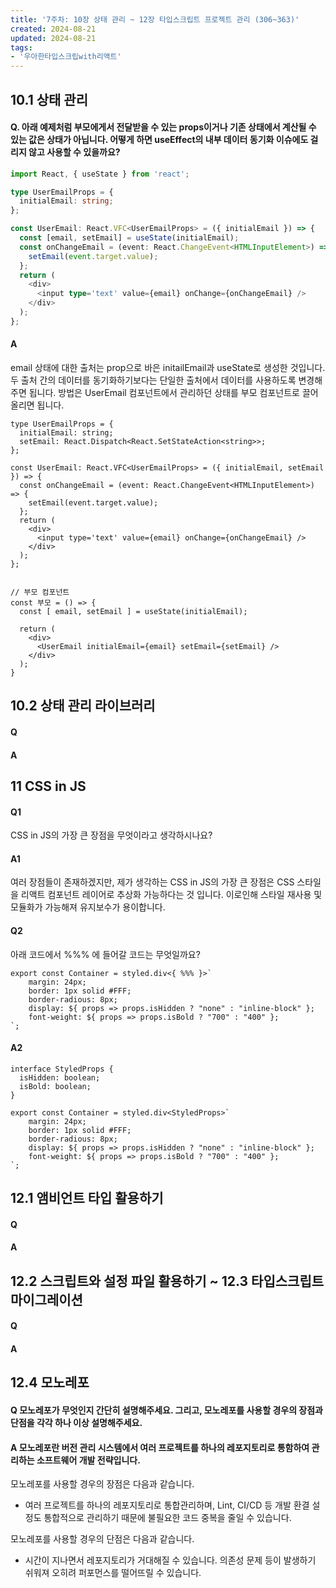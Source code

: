 ```yaml
---
title: '7주차: 10장 상태 관리 ~ 12장 타입스크립트 프로젝트 관리 (306~363)'
created: 2024-08-21
updated: 2024-08-21
tags:
- '우아한타입스크립with리액트'
---
```


## 10.1 상태 관리

#### Q. 아래 예제처럼 부모에게서 전달받을 수 있는 props이거나 기존 상태에서 계산될 수 있는 값은 상태가 아닙니다. 어떻게 하면 useEffect의 내부 데이터 동기화 이슈에도 걸리지 않고 사용할 수 있을까요?
```ts
import React, { useState } from 'react';

type UserEmailProps = {
  initialEmail: string;
};

const UserEmail: React.VFC<UserEmailProps> = ({ initialEmail }) => {
  const [email, setEmail] = useState(initialEmail); 
  const onChangeEmail = (event: React.ChangeEvent<HTMLInputElement>) => {
    setEmail(event.target.value);
  };
  return (
    <div>
      <input type='text' value={email} onChange={onChangeEmail} />
    </div>
  );
};
```

#### A
email 상태에 대한 출처는 prop으로 바은 initailEmail과 useState로 생성한 것입니다. 두 출처 간의 데이터를 동기화하기보다는 단일한 출처에서 데이터를 사용하도록 변경해주면 됩니다. 방법은 UserEmail 컴포넌트에서 관리하던 상태를 부모 컴포넌트로 끌어올리면 됩니다.
```tsx
type UserEmailProps = {
  initialEmail: string;
  setEmail: React.Dispatch<React.SetStateAction<string>>;
};

const UserEmail: React.VFC<UserEmailProps> = ({ initialEmail, setEmail }) => {
  const onChangeEmail = (event: React.ChangeEvent<HTMLInputElement>) => {
    setEmail(event.target.value);
  };
  return (
    <div>
      <input type='text' value={email} onChange={onChangeEmail} />
    </div>
  );
};


// 부모 컴포넌트
const 부모 = () => {
  const [ email, setEmail ] = useState(initialEmail);

  return (
    <div>
      <UserEmail initialEmail={email} setEmail={setEmail} />
    </div>
  );
}
```


## 10.2 상태 관리 라이브러리

#### Q


#### A


## 11 CSS in JS

#### Q1

CSS in JS의 가장 큰 장점을 무엇이라고 생각하시나요?

#### A1

여러 장점들이 존재하겠지만, 제가 생각하는 CSS in JS의 가장 큰 장점은 CSS 스타일을 리액트 컴포넌트 레이어로 추상화 가능하다는 것 입니다.
이로인해 스타일 재사용 및 모듈화가 가능해져 유지보수가 용이합니다.

#### Q2 

아래 코드에서 %%% 에 들어갈 코드는 무엇일까요?

```tsx
export const Container = styled.div<{ %%% }>`
    margin: 24px;
    border: 1px solid #FFF;
    border-radious: 8px;
    display: ${ props => props.isHidden ? "none" : "inline-block" };
    font-weight: ${ props => props.isBold ? "700" : "400" };
`;
```

#### A2

```tsx
interface StyledProps {
  isHidden: boolean;
  isBold: boolean;
}

export const Container = styled.div<StyledProps>`
    margin: 24px;
    border: 1px solid #FFF;
    border-radious: 8px;
    display: ${ props => props.isHidden ? "none" : "inline-block" };
    font-weight: ${ props => props.isBold ? "700" : "400" };
`;
```

## 12.1 앰비언트 타입 활용하기

#### Q


#### A


## 12.2 스크립트와 설정 파일 활용하기 ~ 12.3 타입스크립트 마이그레이션

#### Q


#### A


## 12.4 모노레포

#### Q 모노레포가 무엇인지 간단히 설명해주세요. 그리고, 모노레포를 사용할 경우의 장점과 단점을 각각 하나 이상 설명해주세요.

#### A 모노레포란 버전 관리 시스템에서 여러 프로젝트를 하나의 레포지토리로 통함하여 관리하는 소프트웨어 개발 전략입니다.

모노레포를 사용할 경우의 장점은 다음과 같습니다.
- 여러 프로젝트를 하나의 레포지토리로 통합관리하며, Lint, CI/CD 등 개발 환결 설정도 통합적으로 관리하기 때문에 불필요한 코드 중복을 줄일 수 있습니다.

모노레포를 사용할 경우의 단점은 다음과 같습니다.
- 시간이 지나면서 레포지토리가 거대해질 수 있습니다. 의존성 문제 등이 발생하기 쉬워져 오히려 퍼포먼스를 떨어뜨릴 수 있습니다.
